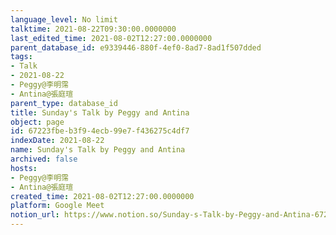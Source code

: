 ```yaml
---
language_level: No limit
talktime: 2021-08-22T09:30:00.0000000
last_edited_time: 2021-08-02T12:27:00.0000000
parent_database_id: e9339446-880f-4ef0-8ad7-8ad1f507dded
tags:
- Talk
- 2021-08-22
- Peggy@李明霈
- Antina@張庭瑄
parent_type: database_id
title: Sunday's Talk by Peggy and Antina
object: page
id: 67223fbe-b3f9-4ecb-99e7-f436275c4df7
indexDate: 2021-08-22
name: Sunday's Talk by Peggy and Antina
archived: false
hosts:
- Peggy@李明霈
- Antina@張庭瑄
created_time: 2021-08-02T12:27:00.0000000
platform: Google Meet
notion_url: https://www.notion.so/Sunday-s-Talk-by-Peggy-and-Antina-67223fbeb3f94ecb99e7f436275c4df7
---
```







